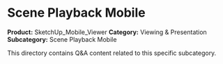 # Scene Playback Mobile

**Product:** SketchUp_Mobile_Viewer
**Category:** Viewing & Presentation
**Subcategory:** Scene Playback Mobile

This directory contains Q&A content related to this specific subcategory.
